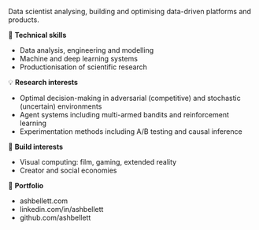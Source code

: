 Data scientist analysing, building and optimising data-driven platforms and products.

🔑 **Technical skills**
- Data analysis, engineering and modelling
- Machine and deep learning systems
- Productionisation of scientific research

💡 **Research interests**
- Optimal decision-making in adversarial (competitive) and stochastic (uncertain) environments
- Agent systems including multi-armed bandits and reinforcement learning
- Experimentation methods including A/B testing and causal inference

🔧 **Build interests**
- Visual computing: film, gaming, extended reality
- Creator and social economies

📔 **Portfolio**
- ashbellett.com
- linkedin.com/in/ashbellett
- github.com/ashbellett
